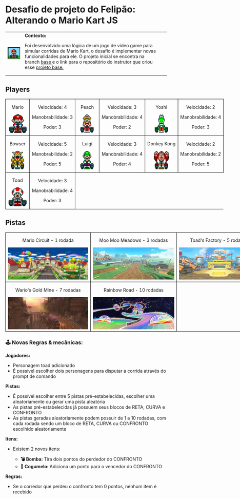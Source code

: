 <h1>Desafio de projeto do Felipão: Alterando o Mario Kart JS</h1>

  <table>
        <tr>
            <td>
                <img src="./docs/header.gif" alt="Mario Kart" width="200">
            </td>
            <td>
                <b>Contexto:</b>
                <p>Foi desenvolvido uma lógica de um jogo de vídeo game para simular corridas de Mario Kart, o desafio é implementar novas funcionalidades para ele. O projeto inicial se encontra na branch <a href="https://github.com/Sandro-Pimentel/MarioKartJS/tree/base"> base </a> e o link para o repositório do instrutor que criou esse <a href="https://github.com/digitalinnovationone/formacao-nodejs/tree/main/03-projeto-mario-kart"> projeto base. </a></p>
            </td>
            <td> </td>
        </tr>
    </table>

<h2>Players</h2>
    <table style="border-collapse: collapse; width: 800px; margin: 0 auto;">
        <tr>
            <td style="border: 1px solid black; text-align: center;">
                <p>Mario</p>
                <img src="./docs/mario.gif" alt="Mario Kart" width="60" height="60">
            </td>
            <td style="border: 1px solid black; text-align: center;">
                <p>Velocidade: 4</p>
                <p>Manobrabilidade: 3</p>
                <p>Poder: 3</p>
            </td>
             <td style="border: 1px solid black; text-align: center;">
                <p>Peach</p>
                <img src="./docs/peach.gif" alt="Mario Kart" width="60" height="60">
            </td>
            <td style="border: 1px solid black; text-align: center;">
                <p>Velocidade: 3</p>
                <p>Manobrabilidade: 4</p>
                <p>Poder: 2</p>
            </td>
              <td style="border: 1px solid black; text-align: center;">
                <p>Yoshi</p>
                <img src="./docs/yoshi.gif" alt="Mario Kart" width="60" height="60">
            </td>
            <td style="border: 1px solid black; text-align: center;">
                <p>Velocidade: 2</p>
                <p>Manobrabilidade: 4</p>
                <p>Poder: 3</p>
            </td>
        </tr>
        <tr>
            <td style="border: 1px solid black; text-align: center;">
                <p>Bowser</p>
                <img src="./docs/bowser.gif" alt="Mario Kart" width="60" height="60">
            </td>
            <td style="border: 1px solid black; text-align: center;">
                <p>Velocidade: 5</p>
                <p>Manobrabilidade: 2</p>
                <p>Poder: 5</p>
            </td>
            <td style="border: 1px solid black; text-align: center;">
                <p>Luigi</p>
                <img src="./docs/luigi.gif" alt="Mario Kart" width="60" height="60">
            </td>
            <td style="border: 1px solid black; text-align: center;">
                <p>Velocidade: 3</p>
                <p>Manobrabilidade: 4</p>
                <p>Poder: 4</p>
            </td>
            <td style="border: 1px solid black; text-align: center;">
                <p>Donkey Kong</p>
                <img src="./docs/dk.gif" alt="Mario Kart" width="60" height="60">
            </td>
            <td style="border: 1px solid black; text-align: center;">
                <p>Velocidade: 2</p>
                <p>Manobrabilidade: 2</p>
                <p>Poder: 5</p>
            </td>
        </tr>
        <tr>
            <td style="border: 1px solid black; text-align: center;">
                <p>Toad</p>
                <img src="./docs/toad.gif" alt="Mario Kart" width="60" height="60">
            </td>
            <td style="border: 1px solid black; text-align: center;">
                <p>Velocidade: 3</p>
                <p>Manobrabilidade: 4</p>
                <p>Poder: 3</p>
            </td>
        </tr>
    </table>

<p></p>


<h2>Pistas</h2>
    <table style="border-collapse: collapse; width: 800px; margin: 0 auto;">
        <tr>
            <td style="border: 1px solid black; text-align: center;">
                <p>Mario Circuit - 1 rodada</p>
                <img src="./docs/mariocircuit.png" alt="Mario Kart" width="350" height="100">
            </td>
             <td style="border: 1px solid black; text-align: center;">
                <p>Moo Moo Meadows - 3 rodadas</p>
                <img src="./docs/moomoomeadows.png" alt="Mario Kart" width="350" height="100">
            </td>
            <td style="border: 1px solid black; text-align: center;">
                <p>Toad's Factory - 5 rodadas</p>
                <img src="./docs/toadsfactory.png" alt="Mario Kart" width="350" height="100">
            </td>
        </tr>
        <tr>
            <td style="border: 1px solid black; text-align: center;">
                <p>Wario's Gold Mine - 7 rodadas</p>
                <img src="./docs/wariosgoldmine.png" alt="Mario Kart" width="350" height="100">
            </td>
            <td style="border: 1px solid black; text-align: center;">
                <p>Rainbow Road - 10 rodadas</p>
                <img src="./docs/rainbowroad.png" alt="Mario Kart" width="350" height="100">
            </td>
        </tr>
    </table>

    
<h3>🕹️ Novas Regras & mecânicas:</h3>

<b>Jogadores:</b>

<ul>
    <li><label for="jogadores-item">Personagem toad adicionado</label></li>
    <li><label for="jogadores-item">É possível escolher dois personagens para disputar a corrida através do prompt de comando</label></li>
</ul>

<b>Pistas:</b>

<ul>
  <li><label for="pistas-1-item">É possível escolher entre 5 pistas pré-estabelecidas, escolher uma aleatoriamente ou gerar uma pista aleatória</label></li>
  <li><label for="pistas-2-item">As pistas pré-estabelecidas já possuem seus blocos de RETA, CURVA e CONFRONTO</label></li>
  <li><label for="pistas-2-item">As pistas geradas aleatoriamente podem possuir de 1 a 10 rodadas, com cada rodada sendo um bloco de RETA, CURVA ou CONFRONTO escolhido aleatoriamente</label></li>
</ul>

<b>Itens:</b>

<ul>
    <li><label for="itens-1-item">Existem 2 novos itens:</label></li>
    <ul>
        <li><b>💣 Bomba: </b> Tira dois pontos do perdedor do CONFRONTO</li>
        <li><b>🍄 Cogumelo: </b> Adiciona um ponto para o vencedor do CONFRONTO</li>
    </ul>
</ul>

<b>Regras:</b>

<ul>
    <li><label for="itens-1-item">Se o corredor que perdeu o confronto tem 0 pontos, nenhum item é recebido</label></li>
</ul>
